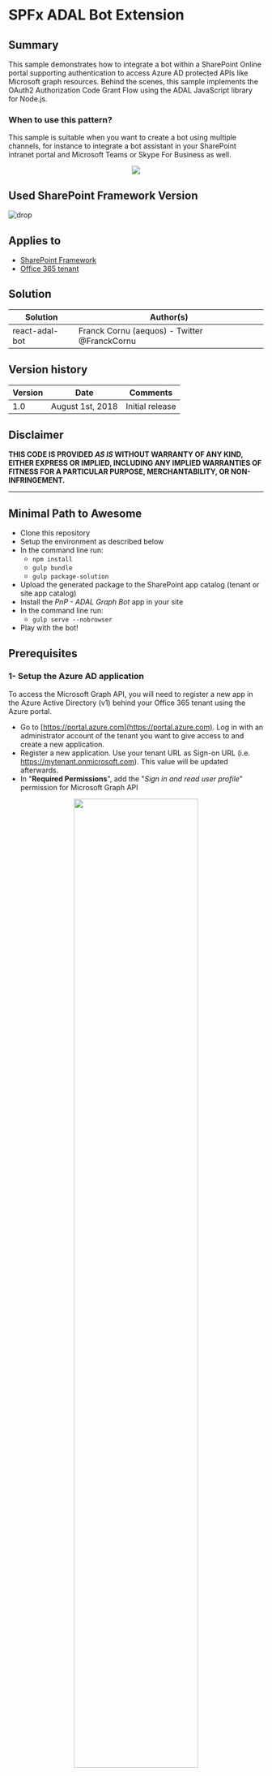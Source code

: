 ﻿# SPFx ADAL Bot Extension #

## Summary ##

This sample demonstrates how to integrate a bot within a SharePoint Online portal supporting authentication to access Azure AD protected APIs like Microsoft graph resources. Behind the scenes, this sample implements the OAuth2 Authorization Code Grant Flow using the ADAL JavaScript library for Node.js. 

### When to use this pattern? ###
This sample is suitable when you want to create a bot using multiple channels, for instance to integrate a bot assistant in your SharePoint intranet portal and Microsoft Teams or Skype For Business as well. 

<p align="center">
  <img src="./images/adal_bot_demo.gif"/>
</p>

## Used SharePoint Framework Version 
![drop](https://img.shields.io/badge/drop-1.5.1-green.svg)

## Applies to

* [SharePoint Framework](https:/dev.office.com/sharepoint)
* [Office 365 tenant](https://dev.office.com/sharepoint/docs/spfx/set-up-your-development-environment)

## Solution

Solution|Author(s)
--------|---------
react-adal-bot | Franck Cornu (aequos) - Twitter @FranckCornu

## Version history

Version|Date|Comments
-------|----|--------
1.0 | August 1st, 2018 | Initial release

## Disclaimer
**THIS CODE IS PROVIDED *AS IS* WITHOUT WARRANTY OF ANY KIND, EITHER EXPRESS OR IMPLIED, INCLUDING ANY IMPLIED WARRANTIES OF FITNESS FOR A PARTICULAR PURPOSE, MERCHANTABILITY, OR NON-INFRINGEMENT.**

---

## Minimal Path to Awesome

- Clone this repository
- Setup the environment as described below
- In the command line run:
  - `npm install`
  - `gulp bundle`
  - `gulp package-solution`
- Upload the generated package to the SharePoint app catalog (tenant or site app catalog)
- Install the *PnP - ADAL Graph Bot* app in your site
- In the command line run:
  - `gulp serve --nobrowser`
- Play with the bot!

## Prerequisites ##
 
### 1- Setup the Azure AD application ###

To access the Microsoft Graph API, you will need to register a new app in the Azure Active Directory (v1) behind your Office 365 tenant using the Azure portal.
- Go to [https://portal.azure.com](https://portal.azure.com). Log in with an administrator account of the tenant you want to give access to and create a new application.
- Register a new application. Use your tenant URL as Sign-on URL (i.e. https://mytenant.onmicrosoft.com). This value will be updated afterwards.
- In "**Required Permissions**", add the "_Sign in and read user profile_" permission for Microsoft Graph API

<p align="center">
  <img width="70%" src="./images/aad_app_creation.png"/>
</p>

<p align="center">
  <img width="70%" src="./images/aad_app_permissions.png"/>
</p>

### 2- Create the LUIS Model ###

- Go to the LUIS portal [https://www.luis.ai](https://www.luis.ai).
- Import a new application by reusing the **./bot/luis_sample_model.json** file. It will import intents and utterances automatically for this specific example. In the solution, intents are matched to specific graph queries. This is a very basic example so you can use your own intent/query combinations based on your requirements (use the [Microsoft Graph Explorer](https://developer.microsoft.com/en-us/graph/graph-explorer) to see samples):

  | LUIS Intent                |Graph Query
  | ---------------------------| -------------------------------------------------------------|
  | GetMyGroups                | https://graph.microsoft.com/v1.0/me/memberOf
  | GetMyManager               | https://graph.microsoft.com/v1.0/me/manager                        
  | <your_intent>              | <your_graph_query>

- **Train** and **publish** the application to the production slot. You can use the LUIS starter key to get started.

### 3- Create the bot in Azure ###
- In an Azure tenant (can be different from your Office 365 tenant), create a new *"Web App Bot"* (you can use a *"Functions Bot"* as well with few refactoring steps depending your requirements).
<p align="center">
  <img width="50%" src="./images/azure_bot.png"/>
</p>

- In the bot template, select a basic **Node.js** bot.
- In the bot *"Build"* setting, open the online code editor:
  - Replace the **app.js** code by the one of this sample contained in the **app.js** file form the solution.
  - Same thing for the **package.json** file.
<p align="center">
  <img width="30%" src="./images/online_editor.png"/>
</p>

- Open the console and type the following command line:
  - `npm i`
<p align="center">
  <img width="50%" src="./images/npm.png"/>
</p>

- In the application settings, add the following key/value pairs:

Variable | Comment | Sample value
-------- | ------- | ------------
REDIRECT_URI | This URL will be used for the Azure AD Application to send the authorization code (must be the same as the one configured in the AAD app) | "<your_bot_azurewebsite_url>/api/oauthcallback". In debug mode (locally), this URL have to be replaced with the one generated by **ngrok** (ex https://2dbc8d15.ngrok.io/api/oauthcallback)
TENANT | The tenant Id or domain name | "<your_company>.onmicrosoft.com"
RESOURCE | The resource endpoint we want to give access to (in this case, Microsoft Graph) | "https://graph.microsoft.com."
AAD_CLIENT_ID | The client Id retrieved from the Azure AD App | "3c837f67-1f08-4a89-8e46-e8ab75f2ec22"
AAD_CLIENT_SECRET | The client secret retrieved from the Azure AD App | "e+8eV0GHACfvb7kYrX2KkqC1RzNEYqK8tHW4piYlNZg="
LUIS_APP_ID | The LUIS application ID | "7bd9789f-c786-4e4b-8d83-32e29c1c84c2". You can get this value directly in the URL on your LUIS application
LUIS_API_KEY | The LUIS api key | "e26d277b6c8b4d02b549d5088045e3c3". You can get this value in the publish settings

  <p align="center">
    <img width="70%" src="./images/app_settings.png"/>
  </p>

- In the *"Channels"* options, add a new **"Direct Line"** channel and generate a new secret key.

  <p align="center">
    <img width="70%" src="./images/direct_line.png"/>
  </p>  

### 4- Store your environement settings in the tenant property bag ###

The SharePoint extension does not store any settings directly in the code. They are fetched from the tenant property bag using the REST APIs. Once read, they are stored in the browser local storage to improve performances. 

- In the solution, modify the **Set-TenantProperties.ps1** PowerShell script to add your own values as follow: 

  | Setting                   | Value
  | --------------------------| -------------------------------------------------------------|
  | Bot Id                    | The bot application identifier. You can get this value in the *"Settings"* option from the bot Azure resource (the "Microsoft App ID" value).
  | Direct Line Secret        | The bot Direct Line channel secret. You can get this value in the *"Channels"* option from the bot Azure resource.
 
- Execute the script targeting your Office 365 tenant. Make sure the latest [PnP Cmdlets](https://github.com/SharePoint/PnP-PowerShell/releases) are installed on your machine.

### 5- Update AAD application Reply URL with bot ##

To be able to send back the AAD tokens to the bot, you must add add the **<your_bot_azurewebsite_url>/api/oauthcallback** URL to the _Reply URLs_ in the AAD application:


  <p align="center">
    <img width="70%" src="./images/aad_reply_urls.png"/>
  </p>  

## Debug your bot locally ##

### Debug the SPFx extension ###

To debug the SPFx code, you can:

- Package (`gulp bundle` and `gulp package-solution`) and deploy the application in your Office 365 environment first and then host your code locally (by running `gulp serve --nobrowser`). 
- Run the "graphBot" serve configuration (see _serve.json_ file) using your own URL (i.e. a test SharePoint modern site) `gulp serve --config=graphBot`. This will load the extension containing the bot control.

### Debug the bot logic (wth SPFx) ###

To debug the communication between SPFx and your bot, you can use **Tunnelmole**, an open source tunneling tool, or **ngrok**, a popular closed source tunneling tool to create a gateway that points to your local machine.

- For Tunnelmole, install it by running the following command for Linux, Mac, and Windows Subsystem for Linux:
  ```
  curl -O https://install.tunnelmole.com/b342d/install && sudo bash install
  ```
  
  *For Windows without WSL, [Download tmole.exe](https://tunnelmole.com/downloads/tmole.exe) and place it in your [PATH](https://www.wikihow.com/Change-the-PATH-Environment-Variable-on-Windows).*

  Then, in your console, run `tmole 3978`. Copy the generated HTTPS URL that is forwarded to your local port 3978.

- For ngrok, download it from the [executable](https://ngrok.com/download) or [npm cli](https://www.npmjs.com/package/ngrok). In a Node.js console, run `ngrok http 3978` and copy the HTTPS URL.

- Start your Node.js server (i.e., your bot). In Visual Studio Code, press F5.

- In the bot settings from your Azure portal, change the messaging endpoint to the HTTPS URL generated by Tunnelmole or ngrok.
  <p align="center">
    <img width="70%" src="./images/tunnel_tool.png"/>
  </p>  

- Send messages through the SPFx extension. Messages will now be redirected to your local machine.

**Important**: in this mode, your bot won't be able to send messages back to your SPFx extension, so you won't see them.

### Debug the bot logic (standalone) ###

To debug the bot logic and AAD flow locally, you can use the [Bot Framework Emulator](https://github.com/Microsoft/BotFramework-Emulator/releases).

- Use Tunnelmole or ngrok to create a secure tunnel to your local machine. If using Tunnelmole, run `tmole 3978` in your console and copy the HTTPS URL. For ngrok, run `ngrok http 3978`.

- Configure your Node.js env settings in VSCode, ensuring the REDIRECT_URI matches the HTTPS URL provided by Tunnelmole or ngrok.

```
{
            "type": "node",
            "request": "launch",
            "name": "Launch Program",
            "program": "${workspaceFolder}\\app.js",
            "env": {
                "AAD_CLIENT_ID": "<aad_id>",
                "AAD_CLIENT_SECRET": "<aad_secret>",
                "TENANT": "<your_tenant>.onmicrosoft.com",
                "REDIRECT_URI": "https://<tunnelmole_or_ngrok_url>/api/oauthcallback",
                "RESOURCE": "https://graph.microsoft.com",
                "LUIS_APP_ID": "<your_app_id>",
                "LUIS_API_KEY": "<your_api_key>"
            }
        }
```

- Start your Node.js server (i.e., your bot). In Visual Studio Code, press F5.

- Open the emulator and connect to _http://localhost:3978/api/messages_.

- You can now debug your bot and test the AAD flow.

  <p align="center">
    <img width="70%" src="./images/bot_emulator_debug.png"/>
  </p>  

## Features
This Web Part illustrates the following concepts on top of the SharePoint Framework and Bot Framework:

- *SharePoint Framework concepts*
    - Use the  [ADAL node.js library](https://github.com/AzureAD/azure-activedirectory-library-for-nodejs)  to access Azure AD protected APIs (ex: Microsoft Graph API) using the [OAuth2  authorization code grant flow](https://docs.microsoft.com/en-us/azure/active-directory/develop/active-directory-protocols-oauth-code).
    - Store and read settings in the tenant property bag using REST
    - Integrate and configure the [Bot Framework Web Chat](https://github.com/Microsoft/BotFramework-WebChat) React control with the Direct Line channel.
        - Retrieve the bot conversation history for the current user
    - Use the PnP JavaScript storage utilities (i.e. local storage).
- *Bot Framework concepts*
    - Handle the authorization flow to access protected resources
    - Store and use private conversation data for the current using in the ["in memory"](https://docs.microsoft.com/en-us/bot-framework/nodejs/bot-builder-nodejs-state) bot storage

<img src="https://m365-visitor-stats.azurewebsites.net/sp-dev-fx-extensions/samples/react-adal-bot" />

